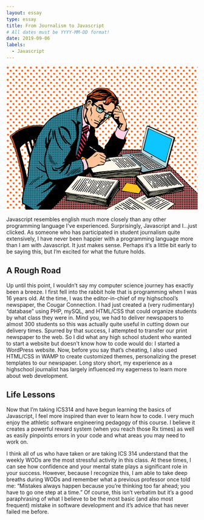 ```yaml
---
layout: essay
type: essay
title: From Journalism to Javascript
# All dates must be YYYY-MM-DD format!
date: 2019-09-06
labels:
  - Javascript
---
```


<img class="ui medium left floated image" src="../images/kisspng-journalist-journalism-clip-art-office-man-5aa29b9705fb20.3684394015206061030245.png">

Javascript resembles english much more closely than any other programming language I've experienced. Surprisingly, Javascript and I...just clicked. As someone who has participated in student journalism quite extensively, I have never been happier with a programming language more than I am with Javascript. It just makes sense. Perhaps it’s a little bit early to be saying this, but I’m excited for what the future holds. 

## A Rough Road

Up until this point, I wouldn’t say my computer science journey has exactly been a breeze. I first fell into the rabbit hole that is programming when I was 16 years old. At the time, I was the editor-in-chief of my highschool’s newspaper, the Cougar Connection. I had just created a (very rudimentary) “database” using PHP, mySQL, and HTML/CSS that could organize students by what class they were in. Mind you, we had to deliver newspapers to almost 300 students so this was actually quite useful in cutting down our delivery times. Spurred by that success, I attempted to transfer our print newspaper to the web. So I did what any high school student who wanted to start a website but doesn't know how to code would do: I started a WordPress website. Now, before you say that’s cheating, I also used HTML/CSS in WAMP to create customized themes, personalizing the preset templates to our newspaper. Long story short, my experience as a highschool journalist has largely influenced my eagerness to learn more about web development.

## Life Lessons

Now that I’m taking ICS314 and have begun learning the basics of Javascript, I feel more inspired than ever to learn how to code. I very much enjoy the athletic software engineering pedagogy of this course. I believe it creates a powerful reward system (when you reach those Rx times) as well as easily pinpoints errors in your code and what areas you may need to work on. 

I think all of us who have taken or are taking ICS 314 understand that the weekly WODs are the most stressful activity in this class. At these times, I can see how confidence and your mental state plays a significant role in your success. However, because I recognize this, I am able to take deep breaths during WODs and remember what a previous professor once told me: “Mistakes always happen because you’re thinking too far ahead; you have to go one step at a time.” Of course, this isn’t verbatim but it’s a good paraphrasing of what I believe to be the most basic (and also most frequent) mistake in software development and it’s advice that has never failed me before.
